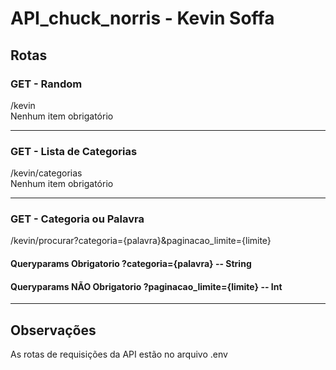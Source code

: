 # API_chuck_norris - Kevin Soffa

## Rotas

### GET - Random
/kevin <br>
Nenhum item obrigatório
<hr>

### GET - Lista de Categorias
/kevin/categorias <br>
Nenhum item obrigatório
<hr>

### GET - Categoria ou Palavra
/kevin/procurar?categoria={palavra}&paginacao_limite={limite}
#### Queryparams Obrigatorio ?categoria={palavra} -- String
#### Queryparams NÃO Obrigatorio ?paginacao_limite={limite} -- Int

<hr>

## Observações
As rotas de requisições da API estão no arquivo .env
